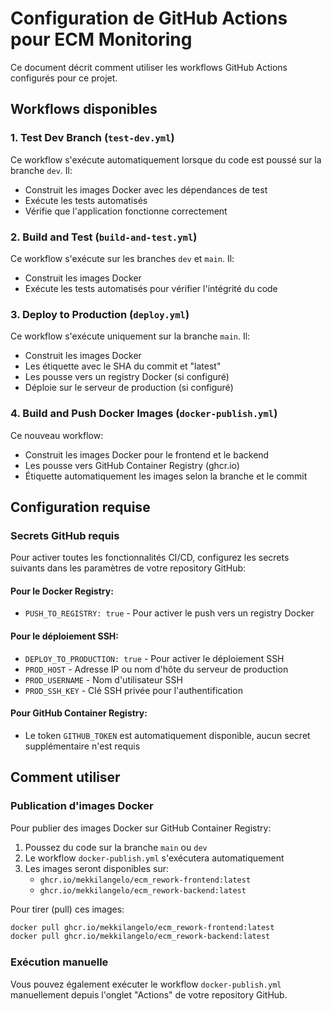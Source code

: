 # Configuration de GitHub Actions pour ECM Monitoring

Ce document décrit comment utiliser les workflows GitHub Actions configurés pour ce projet.

## Workflows disponibles

### 1. Test Dev Branch (`test-dev.yml`)

Ce workflow s'exécute automatiquement lorsque du code est poussé sur la branche `dev`. Il:
- Construit les images Docker avec les dépendances de test
- Exécute les tests automatisés
- Vérifie que l'application fonctionne correctement

### 2. Build and Test (`build-and-test.yml`)

Ce workflow s'exécute sur les branches `dev` et `main`. Il:
- Construit les images Docker
- Exécute les tests automatisés pour vérifier l'intégrité du code

### 3. Deploy to Production (`deploy.yml`)

Ce workflow s'exécute uniquement sur la branche `main`. Il:
- Construit les images Docker
- Les étiquette avec le SHA du commit et "latest"
- Les pousse vers un registry Docker (si configuré)
- Déploie sur le serveur de production (si configuré)

### 4. Build and Push Docker Images (`docker-publish.yml`)

Ce nouveau workflow:
- Construit les images Docker pour le frontend et le backend
- Les pousse vers GitHub Container Registry (ghcr.io)
- Étiquette automatiquement les images selon la branche et le commit

## Configuration requise

### Secrets GitHub requis

Pour activer toutes les fonctionnalités CI/CD, configurez les secrets suivants dans les paramètres de votre repository GitHub:

#### Pour le Docker Registry:
- `PUSH_TO_REGISTRY: true` - Pour activer le push vers un registry Docker

#### Pour le déploiement SSH:
- `DEPLOY_TO_PRODUCTION: true` - Pour activer le déploiement SSH
- `PROD_HOST` - Adresse IP ou nom d'hôte du serveur de production
- `PROD_USERNAME` - Nom d'utilisateur SSH
- `PROD_SSH_KEY` - Clé SSH privée pour l'authentification

#### Pour GitHub Container Registry:
- Le token `GITHUB_TOKEN` est automatiquement disponible, aucun secret supplémentaire n'est requis

## Comment utiliser

### Publication d'images Docker

Pour publier des images Docker sur GitHub Container Registry:

1. Poussez du code sur la branche `main` ou `dev`
2. Le workflow `docker-publish.yml` s'exécutera automatiquement
3. Les images seront disponibles sur:
   - `ghcr.io/mekkilangelo/ecm_rework-frontend:latest`
   - `ghcr.io/mekkilangelo/ecm_rework-backend:latest`

Pour tirer (pull) ces images:

```bash
docker pull ghcr.io/mekkilangelo/ecm_rework-frontend:latest
docker pull ghcr.io/mekkilangelo/ecm_rework-backend:latest
```

### Exécution manuelle

Vous pouvez également exécuter le workflow `docker-publish.yml` manuellement depuis l'onglet "Actions" de votre repository GitHub.
